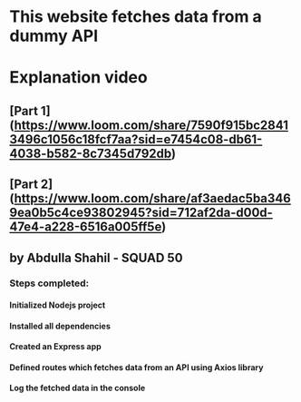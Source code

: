 # This website fetches data from a dummy API

# Explanation video

## [Part 1] (https://www.loom.com/share/7590f915bc28413496c1056c18fcf7aa?sid=e7454c08-db61-4038-b582-8c7345d792db)

## [Part 2] (https://www.loom.com/share/af3aedac5ba3469ea0b5c4ce93802945?sid=712af2da-d00d-47e4-a228-6516a005ff5e)

## by Abdulla Shahil - SQUAD 50



### Steps completed:
#### Initialized Nodejs project
#### Installed all dependencies
#### Created an Express app
#### Defined routes which fetches data from an API using Axios library
#### Log the fetched data in the console

